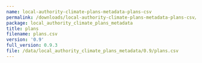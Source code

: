 ```yaml
---
name: local-authority-climate-plans-metadata-plans-csv
permalink: /downloads/local-authority-climate-plans-metadata-plans-csv/0_9
package: local_authority_climate_plans_metadata
title: plans
filename: plans.csv
version: '0.9'
full_version: 0.9.3
file: /data/local_authority_climate_plans_metadata/0.9/plans.csv
---
```

